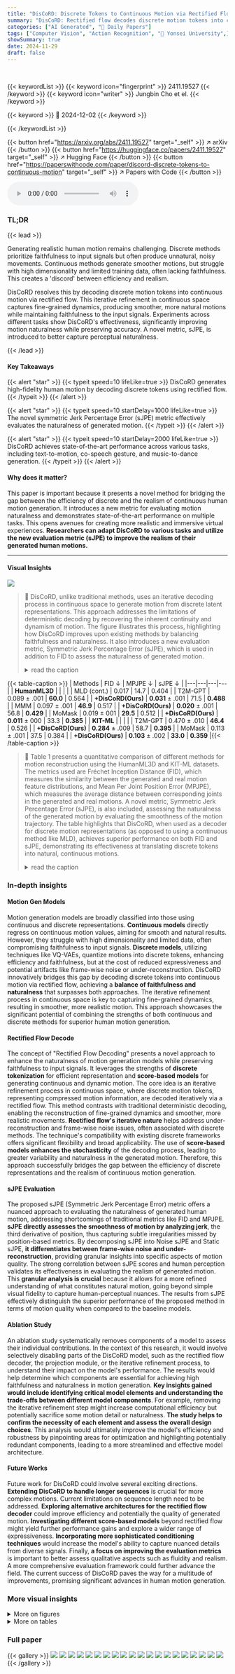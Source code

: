 ```yaml
---
title: "DisCoRD: Discrete Tokens to Continuous Motion via Rectified Flow Decoding"
summary: "DisCoRD: Rectified flow decodes discrete motion tokens into continuous, natural movement, balancing faithfulness and realism."
categories: ["AI Generated", "🤗 Daily Papers"]
tags: ["Computer Vision", "Action Recognition", "🏢 Yonsei University",]
showSummary: true
date: 2024-11-29
draft: false
---
```


<br>

{{< keywordList >}}
{{< keyword icon="fingerprint" >}} 2411.19527 {{< /keyword >}}
{{< keyword icon="writer" >}} Jungbin Cho et el. {{< /keyword >}}
 
{{< keyword >}} 🤗 2024-12-02 {{< /keyword >}}
 
{{< /keywordList >}}

{{< button href="https://arxiv.org/abs/2411.19527" target="_self" >}}
↗ arXiv
{{< /button >}}
{{< button href="https://huggingface.co/papers/2411.19527" target="_self" >}}
↗ Hugging Face
{{< /button >}}
{{< button href="https://paperswithcode.com/paper/discord-discrete-tokens-to-continuous-motion" target="_self" >}}
↗ Papers with Code
{{< /button >}}



<audio controls>
    <source src="https://ai-paper-reviewer.com/2411.19527/podcast.wav" type="audio/wav">
    Your browser does not support the audio element.
</audio>


### TL;DR


{{< lead >}}

Generating realistic human motion remains challenging.  Discrete methods prioritize faithfulness to input signals but often produce unnatural, noisy movements.  Continuous methods generate smoother motions, but struggle with high dimensionality and limited training data, often lacking faithfulness. This creates a 'discord' between efficiency and realism.

DisCoRD resolves this by decoding discrete motion tokens into continuous motion via rectified flow. This iterative refinement in continuous space captures fine-grained dynamics, producing smoother, more natural motions while maintaining faithfulness to the input signals. Experiments across different tasks show DisCoRD's effectiveness, significantly improving motion naturalness while preserving accuracy. A novel metric, sJPE, is introduced to better capture perceptual naturalness.

{{< /lead >}}


#### Key Takeaways

{{< alert "star" >}}
{{< typeit speed=10 lifeLike=true >}} DisCoRD generates high-fidelity human motion by decoding discrete tokens using rectified flow. {{< /typeit >}}
{{< /alert >}}

{{< alert "star" >}}
{{< typeit speed=10 startDelay=1000 lifeLike=true >}} The novel symmetric Jerk Percentage Error (sJPE) metric effectively evaluates the naturalness of generated motion. {{< /typeit >}}
{{< /alert >}}

{{< alert "star" >}}
{{< typeit speed=10 startDelay=2000 lifeLike=true >}} DisCoRD achieves state-of-the-art performance across various tasks, including text-to-motion, co-speech gesture, and music-to-dance generation. {{< /typeit >}}
{{< /alert >}}

#### Why does it matter?
This paper is important because it presents a novel method for bridging the gap between the efficiency of discrete and the realism of continuous human motion generation.  It introduces a new metric for evaluating motion naturalness and demonstrates state-of-the-art performance on multiple tasks. This opens avenues for creating more realistic and immersive virtual experiences. **Researchers can adapt DisCoRD to various tasks and utilize the new evaluation metric (sJPE) to improve the realism of their generated human motions.**

------
#### Visual Insights



![](https://arxiv.org/html/2411.19527/x1.png)

> 🔼 DisCoRD, unlike traditional methods, uses an iterative decoding process in continuous space to generate motion from discrete latent representations. This approach addresses the limitations of deterministic decoding by recovering the inherent continuity and dynamism of motion.  The figure illustrates this process, highlighting how DisCoRD improves upon existing methods by balancing faithfulness and naturalness.  It also introduces a new evaluation metric, Symmetric Jerk Percentage Error (sJPE), which is used in addition to FID to assess the naturalness of generated motion.
> <details>
> <summary>read the caption</summary>
> Figure 1: Concept of DisCoRD. Discrete quantization methods encode multiple motions into a single quantized representation. While existing methods deterministically decode from this quantized representation, DisCoRD iteratively decodes the discrete latent in a continuous space to recover the inherent continuity and dynamism of motion. To assess the gap between reconstructed and real motion, prior work primarily used FID as the metric. Here, we additionally propose symmetric Jerk Percentage Error (sJPE) to evaluate the differences in naturalness between reconstructed and real motion.
> </details>





{{< table-caption >}}
| Methods | FID ↓ | MPJPE ↓ | sJPE ↓ |
|---|---|---|---|
| **HumanML3D** |  |  |  |
| MLD (cont.) | 0.017 | 14.7 | 0.404 |
| T2M-GPT | 0.089 ± .001 | **60.0** | 0.564 |
| **+DisCoRD(Ours)** | **0.031** ± .001 | 71.5 | **0.488** |
| MMM | 0.097 ± .001 | **46.9** | 0.517 |
| **+DisCoRD(Ours)** | **0.020** ± .001 | 56.8 | **0.429** |
| MoMask | 0.019 ± 001 | **29.5** | 0.512 |
| **+DisCoRD(Ours)** | **0.011** ± 000 | 33.3 | **0.385** |
| **KIT-ML** |  |  |  |
| T2M-GPT | 0.470 ± .010 | **46.4** | 0.526 |
| **+DisCoRD(Ours)** | **0.284** ± .009 | 58.7 | **0.395** |
| MoMask | 0.113 ± .001 | 37.5 | 0.384 |
| **+DisCoRD(Ours)** | **0.103** ± .002 | **33.0** | **0.359** |{{< /table-caption >}}

> 🔼 Table 1 presents a quantitative comparison of different methods for motion reconstruction using the HumanML3D and KIT-ML datasets.  The metrics used are Fréchet Inception Distance (FID), which measures the similarity between the generated and real motion feature distributions, and Mean Per Joint Position Error (MPJPE), which measures the average distance between corresponding joints in the generated and real motions. A novel metric, Symmetric Jerk Percentage Error (sJPE), is also included, assessing the naturalness of the generated motion by evaluating the smoothness of the motion trajectory. The table highlights that DisCoRD, when used as a decoder for discrete motion representations (as opposed to using a continuous method like MLD), achieves superior performance on both FID and sJPE, demonstrating its effectiveness at translating discrete tokens into natural, continuous motions.
> <details>
> <summary>read the caption</summary>
> Table 1: Quantitative evaluation on the HumanML3D and KIT-ML test sets for reconstruction. DisCoRD serves as a discrete model’s decoder, outperforming MLD in both FID and sJPE, demonstrating its effectiveness in decoding discrete tokens in continuous space.
> </details>





### In-depth insights


#### Motion Gen Models
Motion generation models are broadly classified into those using continuous and discrete representations.  **Continuous models** directly regress on continuous motion values, aiming for smooth and natural results. However, they struggle with high dimensionality and limited data, often compromising faithfulness to input signals.  **Discrete models**, utilizing techniques like VQ-VAEs, quantize motions into discrete tokens, enhancing efficiency and faithfulness, but at the cost of reduced expressiveness and potential artifacts like frame-wise noise or under-reconstruction.  DisCoRD innovatively bridges this gap by decoding discrete tokens into continuous motion via rectified flow, achieving a **balance of faithfulness and naturalness** that surpasses both approaches. The iterative refinement process in continuous space is key to capturing fine-grained dynamics, resulting in smoother, more realistic motion. This approach showcases the significant potential of combining the strengths of both continuous and discrete methods for superior human motion generation.

#### Rectified Flow Decode
The concept of "Rectified Flow Decoding" presents a novel approach to enhance the naturalness of motion generation models while preserving faithfulness to input signals.  It leverages the strengths of **discrete tokenization** for efficient representation and **score-based models** for generating continuous and dynamic motion.  The core idea is an iterative refinement process in continuous space, where discrete motion tokens, representing compressed motion information, are decoded iteratively via a rectified flow.  This method contrasts with traditional deterministic decoding, enabling the reconstruction of fine-grained dynamics and smoother, more realistic movements.  **Rectified flow's iterative nature** helps address under-reconstruction and frame-wise noise issues, often associated with discrete methods. The technique's compatibility with existing discrete frameworks offers significant flexibility and broad applicability. The use of **score-based models enhances the stochasticity** of the decoding process, leading to greater variability and naturalness in the generated motion.  Therefore, this approach successfully bridges the gap between the efficiency of discrete representations and the realism of continuous motion generation.

#### sJPE Evaluation
The proposed sJPE (Symmetric Jerk Percentage Error) metric offers a nuanced approach to evaluating the naturalness of generated human motion, addressing shortcomings of traditional metrics like FID and MPJPE.  **sJPE directly assesses the smoothness of motion by analyzing jerk**, the third derivative of position, thus capturing subtle irregularities missed by position-based metrics. By decomposing sJPE into Noise sJPE and Static sJPE, **it differentiates between frame-wise noise and under-reconstruction**, providing granular insights into specific aspects of motion quality.  The strong correlation between sJPE scores and human perception validates its effectiveness in evaluating the realism of generated motion.  This **granular analysis is crucial** because it allows for a more refined understanding of what constitutes natural motion, going beyond simple visual fidelity to capture human-perceptual nuances. The results from sJPE effectively distinguish the superior performance of the proposed method in terms of motion quality when compared to the baseline models.

#### Ablation Study
An ablation study systematically removes components of a model to assess their individual contributions.  In the context of this research, it would involve selectively disabling parts of the DisCoRD model, such as the rectified flow decoder, the projection module, or the iterative refinement process, to understand their impact on the model's performance. The results would help determine which components are essential for achieving high faithfulness and naturalness in motion generation.  **Key insights gained would include identifying critical model elements and understanding the trade-offs between different model components**. For example, removing the iterative refinement step might increase computational efficiency but potentially sacrifice some motion detail or naturalness.  **The study helps to confirm the necessity of each element and assess the overall design choices**. This analysis would ultimately improve the model's efficiency and robustness by pinpointing areas for optimization and highlighting potentially redundant components, leading to a more streamlined and effective model architecture.

#### Future Works
Future work for DisCoRD could involve several exciting directions.  **Extending DisCoRD to handle longer sequences** is crucial for more complex motions.  Current limitations on sequence length need to be addressed.  **Exploring alternative architectures for the rectified flow decoder** could improve efficiency and potentially the quality of generated motion.  **Investigating different score-based models** beyond rectified flow might yield further performance gains and explore a wider range of expressiveness.  **Incorporating more sophisticated conditioning techniques** would increase the model's ability to capture nuanced details from diverse signals.  Finally, **a focus on improving the evaluation metrics** is important to better assess qualitative aspects such as fluidity and realism.  A more comprehensive evaluation framework could further advance the field. The current success of DisCoRD paves the way for a multitude of improvements, promising significant advances in human motion generation.


### More visual insights

<details>
<summary>More on figures
</summary>


![](https://arxiv.org/html/2411.19527/x2.png)

> 🔼 DisCoRD's training and inference stages are shown in this figure.  During training, a pretrained quantizer processes motion data to create discrete motion tokens. These tokens are converted to continuous features (C), which are combined with noisy motion data (X<sub>t</sub>) to train a vector field (v). In the inference phase, a token prediction model generates tokens from a control signal.  These tokens are transformed into continuous features (Ĉ), combined with Gaussian noise (X<sub>0</sub>), and iteratively refined using the trained vector field (v<sub>θ</sub>) to produce continuous motion data (X̂<sub>1</sub>).
> <details>
> <summary>read the caption</summary>
> Figure 2: An overview of DisCoRD. During the Training stage, we leverage a pretrained quantizer to first obtain discrete representations (tokens) of motion. These tokens are then projected into continuous features 𝐂𝐂\mathbf{C}bold_C, which are concatenated with noisy motion 𝐗tsubscript𝐗𝑡\mathbf{X}_{t}bold_X start_POSTSUBSCRIPT italic_t end_POSTSUBSCRIPT. This concatenated feature is used to train a vector field v𝑣vitalic_v. During the Inference stage, we use a pretrained token prediction model based on the pretrained quantizer to first generate tokens from the given control signal. These generated tokens are then projected into continuous features 𝐂^^𝐂\mathbf{\hat{C}}over^ start_ARG bold_C end_ARG, concatenated with Gaussian noise 𝐗0∼𝒩⁢(0,I)similar-tosubscript𝐗0𝒩0𝐼\mathbf{X}_{0}\sim\mathcal{N}(0,I)bold_X start_POSTSUBSCRIPT 0 end_POSTSUBSCRIPT ∼ caligraphic_N ( 0 , italic_I ), and iteratively decoded through the learned vector field vθsubscript𝑣𝜃v_{\theta}italic_v start_POSTSUBSCRIPT italic_θ end_POSTSUBSCRIPT into motion 𝐗^1subscript^𝐗1\mathbf{\hat{X}}_{1}over^ start_ARG bold_X end_ARG start_POSTSUBSCRIPT 1 end_POSTSUBSCRIPT.
> </details>



![](https://arxiv.org/html/2411.19527/x3.png)

> 🔼 This figure demonstrates the sensitivity of the Symmetric Jerk Percentage Error (sJPE) and Fréchet Inception Distance (FID) metrics to Gaussian noise in generated motion data.  The left graph shows that Noise sJPE is highly sensitive to small amounts of frame-wise noise, while Static sJPE remains relatively unaffected. This indicates that Noise sJPE is a more effective metric for capturing subtle noise artifacts. The right graph visually compares the generated motions, showcasing the effect of Gaussian noise. It further illustrates how Noise sJPE distinguishes between subtle variations in motion quality more effectively than FID, which is less sensitive to small differences, especially with already low FID scores.
> <details>
> <summary>read the caption</summary>
> Figure 3: sJPE and FID response to gaussian noise. Noise sJPE is very sensitive to small level frame-wise noise than FID, while Static sJPE remains small. Note that FID values are very small.
> </details>



![](https://arxiv.org/html/2411.19527/x4.png)

> 🔼 Figure 4 compares the motion reconstruction quality of DisCoRD and MoMask, focusing on under-reconstruction and frame-wise noise. The top row shows the joint positions of the reconstructed motions over time, while the bottom row displays the corresponding jerk values, which represent the rate of change in acceleration.  The figure highlights that MoMask exhibits more pronounced frame-wise noise (blue shaded areas) and under-reconstruction (red shaded areas), indicated by the green boxes.  Conversely, DisCoRD demonstrates significantly reduced frame-wise noise and under-reconstruction, resulting in a lower symmetric Jerk Percentage Error (sJPE) score. This indicates that DisCoRD generates more natural and smoother reconstructed motions compared to MoMask.
> <details>
> <summary>read the caption</summary>
> Figure 4: Under-reconstruction and frame-wise noise. We visualize joint positions (top) and corresponding jerk graphs (bottom). Compared to MoMask, DisCoRD demonstrates lower noise levels (Noise sJPE, blue area) and reduced under-reconstruction (Static sJPE, red area), with under-reconstruction regions in Momask highlighted in green boxes. This results in a lower sJPE for our method, indicating improved naturalness in the reconstructed motion.
> </details>



![](https://arxiv.org/html/2411.19527/x5.png)

> 🔼 This figure shows the time taken to decode a batch of 32 motion token sequences using three different methods: MLD, MoMask, and DisCoRD (the authors' method).  The decoding was performed on the same hardware (NVIDIA RTX 4090Ti GPU) to ensure a fair comparison.  The experiment was repeated 20 times for each method on the complete HumanML3D dataset. The graph displays the average decoding time for each method.
> <details>
> <summary>read the caption</summary>
> Figure 5: Time spent decoding a batch of token sequences with a batch size of 32. All tests are conducted on the same NVIDIA RTX 4090Ti. Each experiment was repeated 20 times across the entire HumanML3D test set, and the average values were reported.
> </details>



![](https://arxiv.org/html/2411.19527/x6.png)

> 🔼 This figure showcases a qualitative comparison of human motion generation results on the HumanML3D dataset.  It visually presents generated motions alongside corresponding text descriptions from various models, highlighting differences in both faithfulness (how accurately the motion matches the text description) and naturalness (how smooth and realistic the motion appears). The comparison enables a visual assessment of the models' strengths and weaknesses in producing high-quality, natural human movement based on textual prompts. 
> <details>
> <summary>read the caption</summary>
> Figure 6: Qualitative comparisons on the test set of HumanML3D.
> </details>



![](https://arxiv.org/html/2411.19527/x7.png)

> 🔼 This figure displays the results of a user study comparing the performance of different models on the HumanML3D dataset. Each bar graph represents a head-to-head comparison between two models, showing the percentage of times each model was preferred by users for either faithfulness or naturalness of generated motion.  Blue sections indicate the win rate for a particular model (i.e., the percentage of times that particular model was preferred over the other model in that comparison) while red shows the loss rate.  The user study aimed to evaluate the subjective quality of generated motions in terms of their faithfulness to input text prompts and their naturalness.
> <details>
> <summary>read the caption</summary>
> Figure 7: User study results on the HumanML3D dataset. Each bar represents a comparison between two models, with win rates depicted in blue and loss rates in red, evaluated based on naturalness and faithfulness.
> </details>



![](https://arxiv.org/html/2411.19527/x8.png)

> 🔼 Figure 8 visualizes the relationship between fine-grained motion trajectories and jerk, a measure of motion smoothness.  The figure shows how frame-wise noise (in red boxes) leads to higher jerk values in the prediction compared to the ground truth. The cumulative area of this discrepancy is quantified as Noise sJPE. Conversely, under-reconstruction (in green boxes), where the model fails to capture fine details, results in lower jerk values than the ground truth. The cumulative difference here is represented by Static sJPE. Thus, the figure illustrates how these two components of the Symmetric Jerk Percentage Error (sJPE) capture different types of motion imperfections: noise and under-reconstruction.
> <details>
> <summary>read the caption</summary>
> Figure 8: Relationship between fine-grained trajectory and jerk: Frame-wise noise in predicted motions, highlighted in the red box, results in higher jerk values compared to the ground truth, represented by the blue areas. The sum of the blue areas corresponds to Noise sJPE. Conversely, under-reconstruction in predicted motions, highlighted in the green box, leads to lower jerk values compared to the ground truth, represented by the red areas. The sum of the red areas corresponds to Static sJPE.
> </details>



![](https://arxiv.org/html/2411.19527/x9.png)

> 🔼 Figure 9 visualizes the effectiveness of DisCoRD in reconstructing dynamic motion compared to other discrete methods. It presents a detailed analysis of joint trajectories and jerk (the rate of change of acceleration) over time. The figure highlights how DisCoRD minimizes under-reconstruction, a common issue in discrete methods where fine-grained details are lost, as represented by the reduction in the red area. This improvement directly correlates with a lower Symmetric Jerk Percentage Error (sJPE) value, indicating that DisCoRD produces smoother and more natural-looking motions.
> <details>
> <summary>read the caption</summary>
> Figure 9: Joint Trajectory and Jerk: Under-Reconstruction in Discrete Methods DisCoRD effectively reduces the red area, demonstrating its capability to reconstruct dynamic motion accurately. This improvement is also reflected in the lower sJPE value.
> </details>



![](https://arxiv.org/html/2411.19527/x10.png)

> 🔼 Figure 10 visualizes the effectiveness of DisCoRD in reducing frame-wise noise during motion generation.  It compares the joint trajectories and jerk (rate of change of acceleration) of motions generated by DisCoRD against those from other discrete methods. The blue areas in the plots represent instances where the predicted jerk exceeds the ground truth jerk, indicating noisy or unnatural motion.  DisCoRD's significantly smaller blue area demonstrates its superior ability to produce smooth, natural motions that closely match the ground truth. This improvement is quantitatively reflected in a lower Symmetric Jerk Percentage Error (sJPE) value.
> <details>
> <summary>read the caption</summary>
> Figure 10:  Joint Trajectory and Jerk: Frame-Wise Noise in Discrete Methods DisCoRD significantly reduces the blue area, indicating its ability to generate smooth motions that closely resemble the ground truth. This improvement is further reflected in the lower sJPE value.
> </details>



![](https://arxiv.org/html/2411.19527/x11.png)

> 🔼 Figure 11 visualizes the effectiveness of DisCoRD in addressing both frame-wise noise and under-reconstruction, common issues in discrete methods. It presents joint trajectory and jerk plots for several methods, including DisCoRD, highlighting how DisCoRD significantly reduces both the blue area (representing noise) and the red area (representing under-reconstruction). This results in smoother, more dynamic, and accurate motions closely matching the ground truth, as confirmed by the lower Symmetric Jerk Percentage Error (sJPE) values.
> <details>
> <summary>read the caption</summary>
> Figure 11: Joint Trajectory and Jerk: Both Frame-Wise Noise and Under-Reconstruction in Discrete Methods DisCoRD addresses both frame-wise noise and under-reconstruction by simultaneously reducing the blue and red areas. This demonstrates its ability to generate smooth and dynamic motions, closely aligning with the ground truth. This further supported by the lower sJPE values.
> </details>



![](https://arxiv.org/html/2411.19527/x12.png)

> 🔼 Figure 12 presents a qualitative comparison of human motion generation results from three different methods: a continuous method (MLD), a discrete method (MoMask), and the proposed DisCoRD approach.  Each row shows motion generated from the same text prompt.  The continuous method (MLD) produces smooth motions but frequently lacks faithfulness to the textual description. The discrete method (MoMask) suffers from under-reconstruction, which leads to simplified or unnatural movements, especially noticeable in the hands and legs, and frame-wise noise, causing jerky or unnatural motion. The DisCoRD method, in contrast, aims to balance the strengths of both approaches, generating motion that remains faithful to the text description while maintaining smoothness and naturalness. The figure highlights how DisCoRD improves on the shortcomings of the other two methods.
> <details>
> <summary>read the caption</summary>
> Figure 12: Additional qualitative comparisons on the HumanML3D test set. The continuous method, MLD, often fails to perfectly align with the text consistently, while the discrete method, MoMask, exhibits issues such as under-reconstruction, resulting in minimal hand movement, or unnatural leg jitter caused by frame-wise noise.
> </details>



![](https://arxiv.org/html/2411.19527/x13.png)

> 🔼 This figure showcases qualitative comparisons of human motion generation results between DisCoRD and two other methods (MLD and MoMask) on the HumanML3D dataset.  It highlights DisCoRD's ability to generate motions that are both faithful to the textual descriptions and visually natural.  The examples demonstrate that MLD struggles with faithfulness to text descriptions, often resulting in incorrect actions, while MoMask, although more faithful, produces less natural motions with issues such as under-reconstruction and frame-wise noise.  DisCoRD effectively addresses these limitations, generating smoother, more realistic movements that accurately reflect the input text.
> <details>
> <summary>read the caption</summary>
> Figure 13: Additional qualitative results of our method on the HumanML3D test set.
> </details>



![](https://arxiv.org/html/2411.19527/x14.png)

> 🔼 This figure shows the guidelines used in the user study. Participants were asked to evaluate the generated motions based on two criteria: faithfulness (how well the motion reflects the given text description) and naturalness (how natural the motion appears, regardless of the text).  Importantly, the instructions specifically excluded evaluating hand and facial movements, as these elements are not consistently present in the HumanML3D dataset used for training and evaluation.
> <details>
> <summary>read the caption</summary>
> Figure 14: Guidelines for user study in the Main paper: participants were asked to evaluate Faithfulness and Naturalness, excluding hand and facial movements that are not included in HumanML3D.
> </details>



![](https://arxiv.org/html/2411.19527/x15.png)

> 🔼 This figure details the guidelines provided to participants in a user study conducted as part of supplementary materials for the research paper.  The user study focused on evaluating the naturalness of generated human motions. Importantly, the guidelines explicitly instructed participants to disregard hand and facial movements when assessing naturalness, as these elements were not included in the HumanML3D dataset used for model training and evaluation. This exclusion is crucial because the models being assessed did not generate these features, and including them in the evaluation would introduce bias and unfair comparisons.
> <details>
> <summary>read the caption</summary>
> Figure 15: Guidelines for User Study in the Supplementary: Participants were asked to evaluate Naturalness, excluding hand and facial movements that are not included in HumanML3D.
> </details>



![](https://arxiv.org/html/2411.19527/x16.png)

> 🔼 In this user study, participants were shown pairs of videos generated using different methods.  For each pair, participants were asked to select which video better demonstrated two key qualities: faithfulness (how accurately the motion reflected the given text description) and naturalness (how smooth and realistic the motion appeared, irrespective of the text prompt).  This figure shows the user interface used for this evaluation.
> <details>
> <summary>read the caption</summary>
> Figure 16: User evaluation interface for the user study in the Main paper: participants were presented with two randomly selected videos and asked to choose the better sample in terms of faithfulness and naturalness.
> </details>



![](https://arxiv.org/html/2411.19527/x17.png)

> 🔼 This figure shows the user interface employed in a supplementary user study.  Participants viewed a grid containing the ground truth (GT) motion video alongside three motion videos generated by different models.  Their task was to rank the three generated videos based on their naturalness, using the GT video as a benchmark for comparison. The ranking scale was ordinal, allowing participants to assign the same rank to multiple videos if the differences in naturalness were indistinguishable.
> <details>
> <summary>read the caption</summary>
> Figure 17: User evaluation interface for the user study in the supplementary: participants were presented with a grid layout containing the GT video and three generated videos. Using the GT video as the upper bound, they were asked to rank the three generated videos in terms of naturalness.
> </details>



</details>




<details>
<summary>More on tables
</summary>


{{< table-caption >}}
|-:|-:|-:|-:|-:|-:|-:|
| Datasets | Methods | Top 1 | Top 2 | Top 3 | FID ↓ | MultiModal Dist ↓ | MultiModality ↑ |
|---|---|---|---|---|---|---|---| 
| Human<br>ML3D | MDM [45] | - | - | 0.611<sup>±.007</sup> | 0.544<sup>±.044</sup> | 5.566<sup>±.027</sup> | **2.799<sup>±.072</sup>** |
|  | MLD [6] | 0.481<sup>±.003</sup> | 0.673<sup>±.003</sup> | 0.772<sup>±.002</sup> | 0.473<sup>±.013</sup> | 3.196<sup>±.010</sup> | <u>2.413<sup>±.079</sup></u> |
|  | MotionDiffuse [61] | 0.491<sup>±.001</sup> | 0.681<sup>±.001</sup> | 0.782<sup>±.001</sup> | 0.630<sup>±.001</sup> | 3.113<sup>±.001</sup> | 1.553<sup>±.042</sup> |
|  | ReMoDiffuse [62] | 0.510<sup>±.005</sup> | 0.698<sup>±.006</sup> | 0.795<sup>±.004</sup> | 0.103<sup>±.004</sup> | 2.974<sup>±.016</sup> | 1.795<sup>±.043</sup> |
|  | MMM [36] | 0.504<sup>±.003</sup> | 0.696<sup>±.003</sup> | 0.794<sup>±.002</sup> | 0.080<sup>±.003</sup> | 2.998<sup>±.007</sup> | 1.164<sup>±.041</sup> |
|  | T2M-GPT [60] | 0.491<sup>±.003</sup> | 0.680<sup>±.003</sup> | 0.775<sup>±.002</sup> | 0.116<sup>±.004</sup> | 3.118<sup>±.011</sup> | 1.856<sup>±.011</sup> |
|  | + DisCoRD (Ours) | 0.476<sup>±.008</sup> | 0.663<sup>±.006</sup> | 0.760<sup>±.007</sup> | 0.095<sup>±.011</sup> | 3.121<sup>±.009</sup> | 1.831<sup>±.048</sup> |
| KIT-<br>ML | MDM [45] | - | - | 0.396<sup>±.004</sup> | 0.497<sup>±.021</sup> | 9.191<sup>±.022</sup> | 1.907<sup>±.214</sup> |
|  | MLD [6] | 0.390<sup>±.008</sup> | 0.609<sup>±.008</sup> | 0.734<sup>±.007</sup> | 0.404<sup>±.027</sup> | 3.204<sup>±.027</sup> | **2.192<sup>±.071</sup>** |
|  | MotionDiffuse [61] | 0.417<sup>±.004</sup> | 0.621<sup>±.004</sup> | 0.739<sup>±.004</sup> | 1.954<sup>±.062</sup> | 2.958<sup>±.005</sup> | 0.730<sup>±.013</sup> |
|  | ReMoDiffuse [62] | 0.427<sup>±.014</sup> | 0.641<sup>±.004</sup> | 0.765<sup>±.055</sup> | **0.155<sup>±.006</sup>** | 2.814<sup>±.012</sup> | 1.239<sup>±.028</sup> |
|  | MMM [36] | 0.404<sup>±.005</sup> | 0.621<sup>±.006</sup> | 0.744<sup>±.005</sup> | 0.316<sup>±.019</sup> | 2.977<sup>±.019</sup> | 1.232<sup>±.026</sup> |
|  | T2M-GPT [60] | 0.398<sup>±.007</sup> | 0.606<sup>±.006</sup> | 0.729<sup>±.005</sup> | 0.718<sup>±.038</sup> | 3.076<sup>±.028</sup> | 1.887<sup>±.050</sup> |
|  | + DisCoRD (Ours) | 0.382<sup>±.007</sup> | 0.590<sup>±.007</sup> | 0.715<sup>±.004</sup> | 0.541<sup>±.038</sup> | 3.260<sup>±.028</sup> | <u>1.928<sup>±.059</sup></u> |
|  | + DisCoRD (Ours) | **0.434<sup>±.007</sup>** | **0.657<sup>±.005</sup>** | <u>0.775<sup>±.004</sup></u> | <u>0.169<sup>±.010</sup></u> | <u>2.792<sup>±.015</sup></u> | 1.266<sup>±.046</sup> |{{< /table-caption >}}
> 🔼 Table 2 presents a quantitative comparison of different methods for text-to-motion generation on the HumanML3D and KIT-ML datasets.  The metrics used are Top-K Recall@1, FID (Fréchet Inception Distance), Multimodal Distance, and Multimodality.  The plus-or-minus symbol (±) indicates the 95% confidence interval for each metric's score. Rows with '+DisCoRD' show the performance when the DisCoRD method replaces the original decoder of a baseline model. Bold typeface highlights the best performance for each metric, and underlined text indicates the second-best performance.  The table demonstrates that DisCoRD improves the naturalness of generated motion (lower FID scores), while maintaining its faithfulness to the input text (higher R-Precision and lower Multimodal Distance).
> <details>
> <summary>read the caption</summary>
> Table 2: Quantitative evaluation on the HumanML3D and KIT-ML test set. ±plus-or-minus\pm± indicates a 95% confidence interval. +DisCoRD indicates that the baseline model’s decoder is replaced with DisCoRD. Bold indicates the best result, while underscore refers the second best. DisCoRD improves naturalness, as evidenced by FID scores, while preserving faithfulness, demonstrated by R-Precision and MM Distance.
> </details>

{{< table-caption >}}
| Methods | sJPE↓ | FGD↓ |
|---|---|---|
| TalkSHOW [58] | 0.284 | 74.88 |
| + DisCoRD(Ours) | **0.077** | **43.58** |
| ProbTalk [27] | 0.406 | 5.21 |
| + DisCoRD(Ours) | **0.349** | **4.83** |{{< /table-caption >}}
> 🔼 This table presents a quantitative comparison of different methods for co-speech gesture generation.  The metrics used are Symmetric Jerk Percentage Error (sJPE), which measures the smoothness and naturalness of the generated motion, and Fréchet Gesture Distance (FGD), which assesses the overall similarity between the generated and ground truth gestures. The results show that DisCoRD significantly outperforms other methods in terms of both sJPE and FGD, indicating its superior ability to generate natural and faithful co-speech gestures.
> <details>
> <summary>read the caption</summary>
> Table 3: Quantitative results on co-speech gesture generation. DisCoRD outperforms baseline models on sJPE and FGD.
> </details>

{{< table-caption >}}
| Methods | sJPE↓ | Dist<sub>k</sub>→ | Dist<sub>g</sub>→ |
|---|---|---|---|
| TM2D [9] | 0.275 | 8.851 | 4.225 |
| +DisCoRD(Ours) | 0.261 | 9.830 | 8.519 |{{< /table-caption >}}
> 🔼 Table 4 presents a quantitative comparison of the proposed DisCoRD model against a baseline method for music-to-dance generation. The evaluation metrics used are Symmetric Jerk Percentage Error (sJPE), Dist<sub>k</sub> (kinetic distance), and Dist<sub>g</sub> (geometric distance).  The results demonstrate that DisCoRD achieves superior performance across all three metrics, indicating its effectiveness in generating high-quality, natural dance movements from music.
> <details>
> <summary>read the caption</summary>
> Table 4: Quantitative results on music-to-dance generation. DisCoRD outperforms baseline model on sJPE, DistksubscriptDistk\mathrm{Dist_{k}}roman_Dist start_POSTSUBSCRIPT roman_k end_POSTSUBSCRIPT and DistgsubscriptDistg\mathrm{Dist_{g}}roman_Dist start_POSTSUBSCRIPT roman_g end_POSTSUBSCRIPT.
> </details>

{{< table-caption >}}
| Methods | Reconstruction FID ↓ | Reconstruction MPJPE ↓ |  | Generation FID ↓ | Generation MM-Dist ↓ |
|---|---|---|---|---|---| 
| MoMask | 0.019 ± .001 | **29.5** |  | 0.051 ± .002 | **2.957** ± .008 |
| + DisCoRD (Ours) | 0.011 ± .000 | 33.3 |  | **0.032** ± .002 | **2.938** ± .010 |
| Ours (Upconv) | 0.010 ± .000 | 31.5 |  | 0.039 ± .003 | **2.943** ± .006 |
| Ours (Repeat & Linear) | 0.011 ± .001 | 31.8 |  | 0.038 ± .001 | 2.947 ± .008 |
| Ours (w/ Attention) | 0.020 ± .000 | 32.7 |  | 0.043 ± .002 | 2.983 ± .009 |
| Ours (w/o WM) | **0.008** ± .000 | 33.4 |  | 0.038 ± .002 | 2.952 ± .009 |{{< /table-caption >}}
> 🔼 This ablation study investigates the impact of different architectural choices within the DisCoRD model on its performance.  Specifically, it examines the effect of three key components: the projection method used to transform discrete tokens into continuous features, the inclusion of an attention mechanism in the U-Net architecture, and the training strategy using windowed motion sequences (as opposed to full-length sequences).  The results, evaluated on the HumanML3D dataset, quantify the contribution of each component to the model's reconstruction and generation quality, as measured by FID and MPJPE.
> <details>
> <summary>read the caption</summary>
> Table 5: Ablation studies. We perform ablations on the projection, attention, and motion windowing strategies during training on the HumanML3D dataset. (WM stands for Windowed Motion.)
> </details>

{{< table-caption >}}
| Training Details ||
|---|---|---|
| Optimizer |  | AdamW (0.9,0.999) |
| LR |  | 0.0005 |
| LR Decay Ratio |  | 0 |
| LR Scheduler |  | Cosine |
| Warmup Epochs |  | 20 |
| Gradient Clipping |  | 1.0 |
| Weight EMA |  | 0.999 |
| Flow Loss |  | MSE Loss |
| Batch Size |  | 768 |
| Window Size |  | 64 |
| Steps |  | 481896 |
| Epochs |  | 200 |
| Model Details ||
|---|---|---|
| Input Channels |  | 512 |
| Output Channels |  | 263 |
| Condition Channels |  | 256 |
| Activation |  | SiLU |
| Dropout |  | 0 |
| Width |  | (512, 1024) |
| # Resnet / Block |  | 2 |
| # Params |  | 66.9M |{{< /table-caption >}}
> 🔼 Table 6 details the hyperparameters and settings used to train the DisCoRD decoder.  The DisCoRD decoder was trained using the pretrained Momask quantizer on the HumanML3D dataset.  The table specifies the optimizer used (AdamW), learning rate, learning rate decay ratio, learning rate scheduler, gradient clipping, weight exponential moving average (EMA), flow loss function, batch size, window size, and the number of training steps and epochs.  Architectural details like input and output channels, the activation function used (SiLU), dropout rate, and the number of parameters are also included.
> <details>
> <summary>read the caption</summary>
> Table 6: Implementation details for training the DisCoRD decoder on the HumanML3D dataset using the pretrained Momask quantizer.
> </details>

{{< table-caption >}}
## Table 1:  Quantitative Results on HumanML3D and KIT-ML Datasets

| Datasets | Methods | R Precision ↑ (Top 1) | R Precision ↑ (Top 2) | R Precision ↑ (Top 3) | FID ↓ | MultiModal Dist ↓ | MultiModality ↑ |
|---|---|---|---|---|---|---|---| 
| Human<br>ML3D | MDM [45] | - | - | 0.611 ± 0.007 | 0.544 ± 0.044 | 5.566 ± 0.027 | 2.799 ± 0.072 |
|  | MLD [6] | 0.481 ± 0.003 | 0.673 ± 0.003 | 0.772 ± 0.002 | 0.473 ± 0.013 | 3.196 ± 0.010 | 2.413 ± 0.079 |
|  | MotionDiffuse [61] | 0.491 ± 0.001 | 0.681 ± 0.001 | 0.782 ± 0.001 | 0.630 ± 0.001 | 3.113 ± 0.001 | 1.553 ± 0.042 |
|  | ReMoDiffuse [62] | 0.510 ± 0.005 | 0.698 ± 0.006 | 0.795 ± 0.004 | 0.103 ± 0.004 | 2.974 ± 0.016 | 1.795 ± 0.043 |
|  | Fg-T2M [51] | 0.492 ± 0.002 | 0.683 ± 0.003 | 0.783 ± 0.024 | 0.243 ± 0.019 | 3.109 ± 0.007 | 1.614 ± 0.049 |
|  | M2DM [18] | 0.497 ± 0.003 | 0.682 ± 0.002 | 0.763 ± 0.003 | 0.352 ± 0.005 | 3.134 ± 0.010 | 3.587 ± 0.072 |
|  | M2D2M [7] | - | - | 0.799 ± 0.002 | 0.087 ± 0.004 | 3.018 ± 0.010 | 2.115 ± 0.079 |
|  | MotionGPT [63] | 0.364 ± 0.005 | 0.533 ± 0.003 | 0.629 ± 0.004 | 0.805 ± 0.002 | 3.914 ± 0.013 | 2.473 ± 0.041 |
|  | MotionLLM [54] | 0.482 ± 0.004 | 0.672 ± 0.003 | 0.770 ± 0.002 | 0.491 ± 0.019 | 3.138 ± 0.010 | - |
|  | MotionGPT-2 [52] | 0.496 ± 0.002 | 0.691 ± 0.003 | 0.782 ± 0.004 | 0.191 ± 0.004 | 3.080 ± 0.013 | 2.137 ± 0.022 |
|  | AttT2M [65] | 0.499 ± 0.003 | 0.690 ± 0.002 | 0.786 ± 0.002 | 0.112 ± 0.006 | 3.038 ± 0.007 | 2.452 ± 0.051 |
|  | MMM [36] | 0.504 ± 0.003 | 0.696 ± 0.003 | 0.794 ± 0.002 | 0.080 ± 0.003 | 2.998 ± 0.007 | 1.164 ± 0.041 |
|  | T2M-GPT [60] | 0.491 ± 0.003 | 0.680 ± 0.003 | 0.775 ± 0.002 | 0.116 ± 0.004 | 3.118 ± 0.011 | 1.856 ± 0.011 |
|  | **+ DisCoRD (Ours)** | 0.476 ± 0.008 | 0.663 ± 0.006 | 0.760 ± 0.007 | 0.095 ± 0.011 | 3.121 ± 0.009 | 1.831 ± 0.048 |
| KIT-<br>ML | MDM [45] | - | - | 0.396 ± 0.004 | 0.497 ± 0.021 | 9.191 ± 0.022 | 1.907 ± 0.214 |
|  | MLD [6] | 0.390 ± 0.008 | 0.609 ± 0.008 | 0.734 ± 0.007 | 0.404 ± 0.027 | 3.204 ± 0.027 | 2.192 ± 0.071 |
|  | MotionDiffuse [61] | 0.417 ± 0.004 | 0.621 ± 0.004 | 0.739 ± 0.004 | 1.954 ± 0.062 | 2.958 ± 0.005 | 0.730 ± 0.013 |
|  | ReMoDiffuse [62] | 0.427 ± 0.014 | 0.641 ± 0.004 | 0.765 ± 0.055 | **0.155** ± 0.006 | 2.814 ± 0.012 | 1.239 ± 0.028 |
|  | Fg-T2M [51] | 0.418 ± 0.005 | 0.626 ± 0.004 | 0.745 ± 0.004 | 0.571 ± 0.047 | 3.114 ± 0.015 | 1.019 ± 0.029 |
|  | M2DM [18] | 0.416 ± 0.004 | 0.628 ± 0.004 | 0.743 ± 0.004 | 0.515 ± 0.029 | 3.015 ± 0.017 | **3.325** ± 0.037 |
|  | M2D2M [7] | - | - | 0.753 ± 0.006 | 0.378 ± 0.023 | 3.012 ± 0.021 | 2.061 ± 0.067 |
|  | MotionGPT [63] | 0.340 ± 0.002 | 0.570 ± 0.003 | 0.660 ± 0.004 | 0.868 ± 0.032 | 3.721 ± 0.018 | 2.296 ± 0.022 |
|  | MotionLLM [54] | 0.409 ± 0.006 | 0.624 ± 0.007 | 0.750 ± 0.005 | 0.781 ± 0.026 | 2.982 ± 0.022 | - |
|  | MotionGPT-2 [52] | 0.427 ± 0.003 | 0.627 ± 0.002 | 0.764 ± 0.003 | 0.614 ± 0.005 | 3.164 ± 0.013 | 2.357 ± 0.022 |
|  | **+ DisCoRD (Ours)** | **0.434** ± 0.007 | **0.657** ± 0.005 | **0.781** ± 0.005 | 0.204 ± 0.011 | **2.779** ± 0.022 | **1.928** ± 0.059 |
{{< /table-caption >}}
> 🔼 Table 7 presents a detailed quantitative comparison of different methods for text-to-motion generation on the HumanML3D and KIT-ML datasets.  The metrics used include Fréchet Inception Distance (FID), which measures the realism of generated motions; R-Precision (Top 1, Top 2, Top 3), which evaluates the accuracy of retrieving the correct motion given a text description; MultiModal Distance (MM-Dist), which assesses how well the generated motions align with their textual descriptions; and MultiModality, which measures the diversity of generated motions.  The table includes results for several baseline methods and then shows the improved performance achieved when replacing the baseline decoder with the DisCoRD decoder.  The plus-or-minus values (±) indicate the 95% confidence interval around the reported metrics, reflecting the uncertainty in the measurements.  Bold font highlights the best performance for each metric, while underlined font indicates the second-best performance.
> <details>
> <summary>read the caption</summary>
> Table 7: Additional quantitative evaluation on the HumanML3D and KIT-ML test sets. ±plus-or-minus\pm± indicates a 95% confidence interval. +DisCoRD indicates that the baseline model’s decoder is replaced with our DisCoRD decoder. Bold indicates the best result, while underscore refers the second best.
> </details>

{{< table-caption >}}
| Methods | Diversity ↑ | BC → | 
|---|---|---| 
| TalkSHOW [58] | 0.821 | **0.872** | 
| +DisCoRD(Ours) | **0.919** | 0.876 | 
| ProbTalk [27] | 0.259 | 0.795 | 
| +DisCoRD(Ours) | **0.331** | **0.866** | {{< /table-caption >}}
> 🔼 Table 8 presents a quantitative comparison of DisCoRD against several state-of-the-art methods for co-speech gesture generation.  The metrics used assess both the accuracy of the generated gestures in reflecting the accompanying speech (faithfulness) and the naturalness of the generated movements.  The results show that DisCoRD either matches or exceeds the performance of existing methods across multiple evaluation metrics, indicating its effectiveness and robustness in this specific application.
> <details>
> <summary>read the caption</summary>
> Table 8: Additional quantitative results on co-speech gesture generation. The results demonstrate that our method performs on par with, or surpasses, the baseline models.
> </details>

{{< table-caption >}}
| Methods | FID<sub>k</sub>↓ | FID<sub>g</sub>↓ | BAS ↑ |
|---|---|---|---|
| Ground Truth | 17.10 | 10.60 | 0.2374 |
| TM2D [9] | **19.01** | **20.09** | 0.2049 |
| +DisCoRD(Ours) | 23.98 | 88.74 | **0.2190** |{{< /table-caption >}}
> 🔼 Table 9 presents a quantitative evaluation of music-to-dance generation performance.  It compares the proposed DisCoRD method against a baseline. The metrics used are FIDk (kinetic features), FIDg (geometric features), and Beat Align Score (BAS). While FIDk and FIDg are known to be unreliable, DisCoRD shows an improvement in the BAS, indicating better synchronization between the generated dance and the music.  This suggests that although some aspects of visual fidelity may not show significant improvement, the method still improves the overall alignment of the motion to the music.
> <details>
> <summary>read the caption</summary>
> Table 9: Additional quantitative results on music-to-dance generation. The results demonstrate that, although our method shows performance degradation on FIDksubscriptFIDk\mathrm{FID_{k}}roman_FID start_POSTSUBSCRIPT roman_k end_POSTSUBSCRIPT and FIDgsubscriptFIDg\mathrm{FID_{g}}roman_FID start_POSTSUBSCRIPT roman_g end_POSTSUBSCRIPT, which are known to be unreliable, it achieves improvement in the Beat Align Score.
> </details>

</details>




### Full paper

{{< gallery >}}
<img src="https://ai-paper-reviewer.com/2411.19527/1.png" class="grid-w50 md:grid-w33 xl:grid-w25" />
<img src="https://ai-paper-reviewer.com/2411.19527/2.png" class="grid-w50 md:grid-w33 xl:grid-w25" />
<img src="https://ai-paper-reviewer.com/2411.19527/3.png" class="grid-w50 md:grid-w33 xl:grid-w25" />
<img src="https://ai-paper-reviewer.com/2411.19527/4.png" class="grid-w50 md:grid-w33 xl:grid-w25" />
<img src="https://ai-paper-reviewer.com/2411.19527/5.png" class="grid-w50 md:grid-w33 xl:grid-w25" />
<img src="https://ai-paper-reviewer.com/2411.19527/6.png" class="grid-w50 md:grid-w33 xl:grid-w25" />
<img src="https://ai-paper-reviewer.com/2411.19527/7.png" class="grid-w50 md:grid-w33 xl:grid-w25" />
<img src="https://ai-paper-reviewer.com/2411.19527/8.png" class="grid-w50 md:grid-w33 xl:grid-w25" />
<img src="https://ai-paper-reviewer.com/2411.19527/9.png" class="grid-w50 md:grid-w33 xl:grid-w25" />
<img src="https://ai-paper-reviewer.com/2411.19527/10.png" class="grid-w50 md:grid-w33 xl:grid-w25" />
<img src="https://ai-paper-reviewer.com/2411.19527/11.png" class="grid-w50 md:grid-w33 xl:grid-w25" />
<img src="https://ai-paper-reviewer.com/2411.19527/12.png" class="grid-w50 md:grid-w33 xl:grid-w25" />
<img src="https://ai-paper-reviewer.com/2411.19527/13.png" class="grid-w50 md:grid-w33 xl:grid-w25" />
<img src="https://ai-paper-reviewer.com/2411.19527/14.png" class="grid-w50 md:grid-w33 xl:grid-w25" />
<img src="https://ai-paper-reviewer.com/2411.19527/15.png" class="grid-w50 md:grid-w33 xl:grid-w25" />
<img src="https://ai-paper-reviewer.com/2411.19527/16.png" class="grid-w50 md:grid-w33 xl:grid-w25" />
<img src="https://ai-paper-reviewer.com/2411.19527/17.png" class="grid-w50 md:grid-w33 xl:grid-w25" />
<img src="https://ai-paper-reviewer.com/2411.19527/18.png" class="grid-w50 md:grid-w33 xl:grid-w25" />
<img src="https://ai-paper-reviewer.com/2411.19527/19.png" class="grid-w50 md:grid-w33 xl:grid-w25" />
<img src="https://ai-paper-reviewer.com/2411.19527/20.png" class="grid-w50 md:grid-w33 xl:grid-w25" />
{{< /gallery >}}